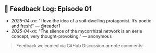 ## 📝 Feedback Log: Episode 01

- *2025-04-xx*: "I love the idea of a soil-dwelling protagonist. It’s poetic and fresh!" — @reader1
- *2025-04-xx*: "The silence of the mycorrhizal network is an eerie concept, very thought-provoking." — anonymous

> Feedback welcomed via GitHub Discussion or note comments!
